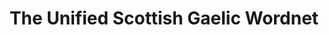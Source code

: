 ---
schema: default
title: The Unified Scottish Gaelic Wordnet
organization: Unitn
notes: >-
  This wordnet for the Scottish Gaelic language was created in a larger part
  (60%) as an original wordnet translation project, and in a smaller part (40%)
  from WIktionary data. The resource contains about 15k word senses, about 600
  Scottish Gaelic lexical gaps, and about 60 English lexical gaps.
resources:
  - name: The Unified Scottish Gaelic Wordnet resource
    url: 'http://ukc.disi.unitn.it/index.php/gaelic/'
    format: tsv
license: ''
category:
  - Raw Monolingual Datasets
maintainer: Gábor Bella
maintainer_email: mr.gabor.bella@gmail.com
tags: ''
provenance: ''
version: ''
dataset_level: Language Level (L1-2)
dataset_access: Open Access
dataset_description: 'http://ukc.disi.unitn.it/index.php/gaelic/'
landing_page: 'http://ukc.disi.unitn.it/index.php/gaelic/'
---